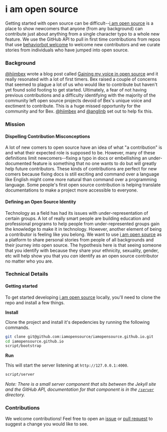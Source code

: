 i am open source
===

Getting started with open source can be difficult--[i am open source](https://iamopensource.github.io/) is a place to show newcomers that anyone (from any background) can contribute just about anything from a single character typo to a whole new feature. We use the GitHub API to pull in first time contributions from repos that use [behaviorbot welcome](https://github.com/behaviorbot/welcome) to welcome new contributors and we curate stories from individuals who have jumped into open source.

### Background

[@hiimbex](https://github.com/hiimbex) wrote a blog post called [Gaining my voice in open source](https://medium.com/@hiimbexo/gaining-my-voice-in-open-source-21c8c1ac0eee) and it really resonated with a lot of first timers. Bex raised a couple of concerns that seemed to plague a lot of us who would like to contribute but haven't yet found solid footing to get started. Ultimately, a fear of not having previous contributions and a difficulty identifying with the majority of the community left open source projects devoid of Bex's unique voice and exctiment to contribute. This is a huge missed opportunity for the community and for Bex. [@hiimbex](https://github.com/hiimbex) and [@anglinb](https://github.com/anglinb) set out to help fix this. 

### Mission

#### Dispelling Contribution Misconceptions

A lot of new comers to open source have an idea of what "a contribution" is and what their expected role is supposed to be. However, many of these definitions limit newcomers--fixing a typo in docs or embellishing an under-documented feature is something that no one wants to do but will greatly help future contributors. These kinds of contributions are perfect for new comers because fixing docs is still exciting and command over a language like English might come more natural than command over a programming language. Some people's first open source contribution is helping translate documentations to make a project more accessible to everyone.

#### Defining an Open Source Identity

Technology as a field has had its issues with under-representation of certain groups. A lot of really smart people are building education and professional programs to help people from under-represented groups gain the knowledge to make it in technology. However, another element of being a contributor is feeling like you belong. We want to use [i am open source](https://iamopensource.github.io/) as a platform to share personal stories from people of all backgrounds and their journey into open source. The hypothesis here is that seeing someone that you identify with because they share your ethnicity, sexuality, gender, etc will help show you that you _can_ identify as an open source contributor no matter who you are. 

### Technical Details

#### Getting started

To get started developing [i am open source](https://iamopensource.github.io/) locally, you'll need to clone the repo and install a few things.

**Install**

Clone the project and install it's depedencies by running the following commands.

```bash
git clone git@github.com:iamopensource/iamopensource.github.io.git
cd iamopensource.github.io
script/bootstrap
```

**Run**

This will start the server listening at `http://127.0.0.1:4000`.

```bash
script/server
```

*Note: There is a small server component that sits between the Jekyll site and the GitHub API, documentation for that component is in the [`/server`](https://github.com/iamopensource/iamopensource.github.io/tree/master/server) directory.*

### Contributions

We welcome contributions! Feel free to open an [issue](https://github.com/iamopensource/iamopensource.github.io/issues/new) or [pull request](https://github.com/iamopensource/iamopensource.github.io/compare) to suggest a change you would like to see. 

